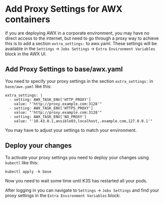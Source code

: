 # Add Proxy Settings for AWX containers

If you are deploying AWX in a corporate environment, you may have no direct access to the internet, but need to go through a proxy way to achieve this is to add a section `extra_settings:` to awx.yaml. These settings will be available in the `Settings` -> `Jobs Settings` -> `Extra Environment Variables` block in the AWX UI.

## Add Proxy Settings to base/awx.yaml
You need to specify your proxy settings in the section `extra_settings:` in `base/awx.yaml` like this:

```
extra_settings: |
  - setting: AWX_TASK_ENV['HTTP_PROXY']
    value: "'http://proxy.example.com:3128'"
  - setting: AWX_TASK_ENV['HTTPS_PROXY']
    value: "'http://proxy.example.com:3128'"
  - setting: AWX_TASK_ENV['NO_PROXY']
    value: "'10.43.0.1,ansible03,localhost,.example.com,127.0.0.1'"
```

You may have to adjust your settings to match your environment.

## Deploy your changes
To activate your proxy settings you need to deploy your changes using `kubectl` like this:
```
kubectl apply -k base
```

Now you need to wait some time until K3S has restarted all your pods.

After logging in you can navigate to `Settings` -> `Jobs Settings` and find your proxy settings in the `Extra Environment Variables` block:


